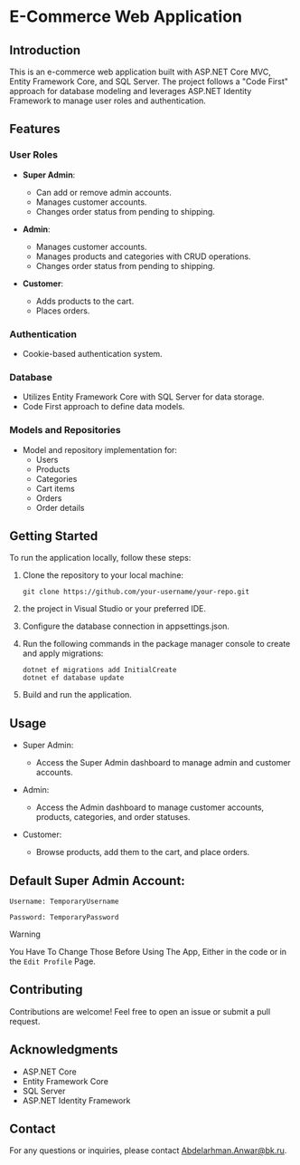 # E-Commerce Web Application

## Introduction

This is an e-commerce web application built with ASP.NET Core MVC, Entity Framework Core, and SQL Server. The project follows a "Code First" approach for database modeling and leverages ASP.NET Identity Framework to manage user roles and authentication.

## Features

### User Roles

- **Super Admin**: 
  - Can add or remove admin accounts.
  - Manages customer accounts.
  - Changes order status from pending to shipping.


- **Admin**: 
  - Manages customer accounts.
  - Manages products and categories with CRUD operations.
  - Changes order status from pending to shipping.

- **Customer**:
  - Adds products to the cart.
  - Places orders.

### Authentication

- Cookie-based authentication system.

### Database

- Utilizes Entity Framework Core with SQL Server for data storage.
- Code First approach to define data models.

### Models and Repositories

- Model and repository implementation for:
  - Users
  - Products
  - Categories
  - Cart items
  - Orders
  - Order details

## Getting Started

To run the application locally, follow these steps:

1. Clone the repository to your local machine:

   ```shell
   git clone https://github.com/your-username/your-repo.git
   ```
2. the project in Visual Studio or your preferred IDE.

3. Configure the database connection in appsettings.json.

4. Run the following commands in the package manager console to create and apply migrations:
   ```
   dotnet ef migrations add InitialCreate
   dotnet ef database update
5. Build and run the application.
   
## Usage
- Super Admin:

    - Access the Super Admin dashboard to manage admin and customer accounts.

- Admin:

    - Access the Admin dashboard to manage customer accounts, products, categories, and order statuses.

- Customer:

    - Browse products, add them to the cart, and place orders.


## Default Super Admin Account:
```Username: TemporaryUsername```

```Password: TemporaryPassword```

> [!WARNING]
> You Have To Change Those Before Using The App, Either in the code or in the `Edit Profile` Page.

## Contributing
Contributions are welcome! Feel free to open an issue or submit a pull request.

## Acknowledgments
- ASP.NET Core
- Entity Framework Core
- SQL Server
- ASP.NET Identity Framework

## Contact
For any questions or inquiries, please contact Abdelarhman.Anwar@bk.ru.
